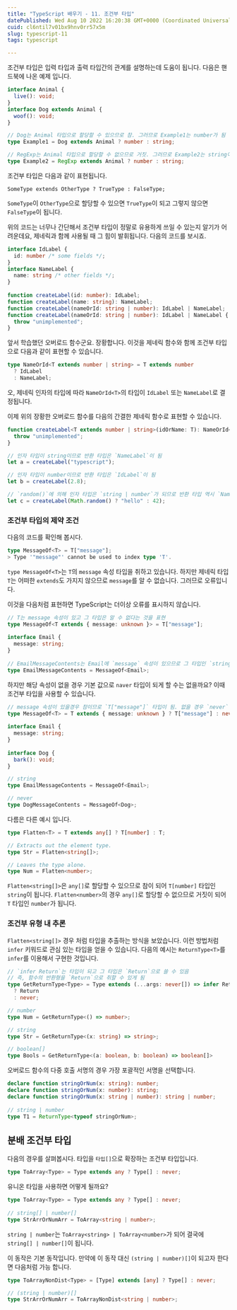 ```yaml
---
title: "TypeScript 배우기 - 11. 조건부 타입"
datePublished: Wed Aug 10 2022 16:20:38 GMT+0000 (Coordinated Universal Time)
cuid: cl6ntil7v01bx9hnv0rr57x5m
slug: typescript-11
tags: typescript

---
```


조건부 타입은 입력 타입과 출력 타입간의 관계를 설명하는데 도움이 됩니다. 다음은 핸드북에 나온 예제 입니다.

```typescript
interface Animal {
  live(): void;
}
interface Dog extends Animal {
  woof(): void;
}

// Dog는 Animal 타입으로 할당할 수 있으므로 참. 그러므로 Example1는 number가 됨
type Example1 = Dog extends Animal ? number : string;

// RegExp는 Animal 타입으로 할당할 수 없으므로 거짓. 그러므로 Example2는 string이 됨
type Example2 = RegExp extends Animal ? number : string;
```

조건부 타입은 다음과 같이 표현됩니다.
```
SomeType extends OtherType ? TrueType : FalseType;
```
`SomeType`이 `OtherType`으로 할당할 수 있으면 `TrueType`이 되고 그렇지 않으면 `FalseType`이 됩니다.

위의 코드는 너무나 간단해서 조건부 타입이 정말로 유용하게 쓰일 수 있는지 알기가 어려운데요, 제네릭과 함께 사용될 때 그 힘이 발휘됩니다. 다음의 코드를 보시죠.

```typescript
interface IdLabel {
  id: number /* some fields */;
}
interface NameLabel {
  name: string /* other fields */;
}
 
function createLabel(id: number): IdLabel;
function createLabel(name: string): NameLabel;
function createLabel(nameOrId: string | number): IdLabel | NameLabel;
function createLabel(nameOrId: string | number): IdLabel | NameLabel {
  throw "unimplemented";
}
```

앞서 학습했던 오버로드 함수군요. 장황합니다. 이것을 제네릭 함수와 함께 조건부 타입으로 다음과 같이 표현할 수 있습니다.

```typescript
type NameOrId<T extends number | string> = T extends number
  ? IdLabel
  : NameLabel;
```

오, 제네릭 인자의 타입에 따라 `NameOrId<T>`의 타입이 `IdLabel` 또는 `NameLabel`로 결정됩니다.

이제 위의 장황한 오버로드 함수를 다음의 간결한 제네릭 함수로 표현할 수 있습니다.

```typescript
function createLabel<T extends number | string>(idOrName: T): NameOrId<T> {
  throw "unimplemented";
}

// 인자 타입이 string이므로 반환 타입은 `NameLabel`이 됨
let a = createLabel("typescript");

// 인자 타입이 number이므로 반환 타입은 `IdLabel`이 됨
let b = createLabel(2.8);

// `random()`에 의해 인자 타입은 `string | number`가 되므로 반환 타입 역시 `NameLabel | IdLabel`이 됨
let c = createLabel(Math.random() ? "hello" : 42);
```


### 조건부 타입의 제약 조건

다음의 코드를 확인해 봅시다.

```typescript
type MessageOf<T> = T["message"];
> Type '"message"' cannot be used to index type 'T'.
```

`type MessageOf<T>`는 `T`의 `message` 속성 타입을 취하고 있습니다. 하지만 제네릭 타입 `T`는 어떠한 `extends`도 가지지 않으므로 `message`를 알 수 없습니다. 그러므로 오류입니다.

이것을 다음처럼 표현하면 TypeScript는 더이상 오류를 표시하지 않습니다.

```typescript
// T는 message 속성이 있고 그 타입은 알 수 없다는 것을 표현
type MessageOf<T extends { message: unknown }> = T["message"];
 
interface Email {
  message: string;
}
 
// EmailMessageContents는 Email에 `message` 속성이 있으므로 그 타입인 `string`이 됨
type EmailMessageContents = MessageOf<Email>;
```

하지만 해당 속성이 없을 경우 기본 값으로 `naver` 타입이 되게 할 수는 없을까요? 이때 조건부 타입을 사용할 수 있습니다.

```typescript
// message 속성이 있을경우 참이므로 `T["message"]` 타입이 됨. 없을 경우 `never` 타입이 됨
type MessageOf<T> = T extends { message: unknown } ? T["message"] : never;
 
interface Email {
  message: string;
}
 
interface Dog {
  bark(): void;
}

// string
type EmailMessageContents = MessageOf<Email>;

// never
type DogMessageContents = MessageOf<Dog>;
```

다름은 다른 예시 입니다.

```typescript
type Flatten<T> = T extends any[] ? T[number] : T;

// Extracts out the element type.
type Str = Flatten<string[]>;

// Leaves the type alone.
type Num = Flatten<number>;
```

`Flatten<string[]>`은 `any[]`로 할당할 수 있으므로 참이 되어 `T[number]` 타입인 `string`이 됩니다.
`Flatten<number>`의 경우 `any[]`로 할당할 수 없으므로 거짓이 되어 `T` 타입인 `number`가 됩니다.


### 조건부 유형 내 추론

`Flatten<string[]>` 경우 처럼 타입을 추출하는 방식을 보았습니다. 이런 방법처럼 `infer` 키워드로 관심 있는 타입을 얻을 수 있습니다. 다음의 예시는 `ReturnType<T>`를 `infer`를 이용해서 구현한 것입니다.

```typescript
// `infer Return`는 타입이 되고 그 타입은 `Return`으로 쓸 수 있음
// 즉, 함수의 반환형을 `Return`으로 취할 수 있게 됨
type GetReturnType<Type> = Type extends (...args: never[]) => infer Return
  ? Return
  : never;

// number
type Num = GetReturnType<() => number>;

// string
type Str = GetReturnType<(x: string) => string>;

// boolean[]
type Bools = GetReturnType<(a: boolean, b: boolean) => boolean[]>
```

오버로드 함수의 다중 호출 서명의 경우 가장 포괄적인 서명을 선택합니다. 

```typescript
declare function stringOrNum(x: string): number;
declare function stringOrNum(x: number): string;
declare function stringOrNum(x: string | number): string | number;
 
// string | number
type T1 = ReturnType<typeof stringOrNum>;
```


## 분배 조건부 타입

다음의 경우를 살펴봅시다. 타입을 `타입[]`으로 확장하는 조건부 타입입니다.

```typescript
type ToArray<Type> = Type extends any ? Type[] : never;
```

유니온 타입을 사용하면 어떻게 될까요?

```typescript
type ToArray<Type> = Type extends any ? Type[] : never;
 
// string[] | number[]
type StrArrOrNumArr = ToArray<string | number>;
```

`string | number`는 `ToArray<string> | ToArray<number>`가 되어 결국에 `string[] | number[]`이 됩니다.

이 동작은 기본 동작입니다. 만약에 이 동작 대신 `(string | number)[]`이 되고자 한다면 다음처럼 가능 합니다.

```typescript
type ToArrayNonDist<Type> = [Type] extends [any] ? Type[] : never;

// (string | number)[]
type StrArrOrNumArr = ToArrayNonDist<string | number>;
```
